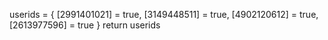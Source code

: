 userids = {
[2991401021] = true,
[3149448511] = true,
[4902120612] = true,
[2613977596] = true
}
return userids
